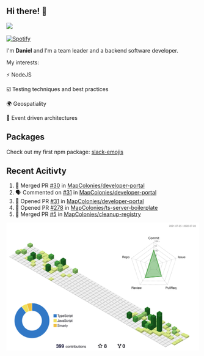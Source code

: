 ## Hi there! 👋

<p>
  <img src="https://github-readme-stats.vercel.app/api?username=syncush&theme=tokyonight">
</p>

[![Spotify](https://novatorem-rust.vercel.app/api/spotify)](https://open.spotify.com/user/syncush)

I'm **Daniel** and I'm a team leader and a backend software developer.

My interests:

⚡ NodeJS

☑️ Testing techniques and best practices

🌍 Geospatiality

🧠 Event driven architectures

## Packages
Check out my first npm package: [slack-emojis](https://www.npmjs.com/package/slack-emojis)

## Recent Acitivty
<!--START_SECTION:activity-->
1. 🎉 Merged PR [#30](https://github.com/MapColonies/developer-portal/pull/30) in [MapColonies/developer-portal](https://github.com/MapColonies/developer-portal)
2. 🗣 Commented on [#31](https://github.com/MapColonies/developer-portal/issues/31) in [MapColonies/developer-portal](https://github.com/MapColonies/developer-portal)
3. 💪 Opened PR [#31](https://github.com/MapColonies/developer-portal/pull/31) in [MapColonies/developer-portal](https://github.com/MapColonies/developer-portal)
4. 💪 Opened PR [#278](https://github.com/MapColonies/ts-server-boilerplate/pull/278) in [MapColonies/ts-server-boilerplate](https://github.com/MapColonies/ts-server-boilerplate)
5. 🎉 Merged PR [#5](https://github.com/MapColonies/cleanup-registry/pull/5) in [MapColonies/cleanup-registry](https://github.com/MapColonies/cleanup-registry)
<!--END_SECTION:activity-->

![contrib](./profile-3d-contrib/profile-green-animate.svg)
